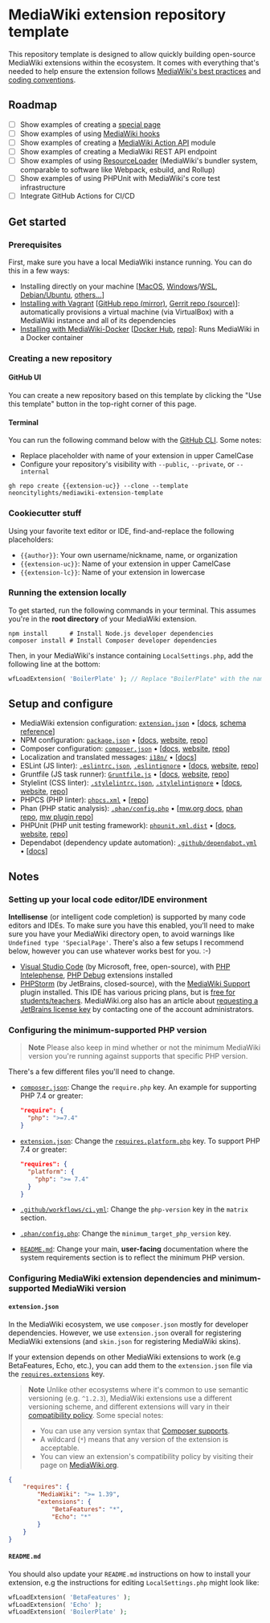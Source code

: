 # MediaWiki extension repository template

This repository template is designed to allow quickly building open-source MediaWiki extensions within the ecosystem. It comes with everything that's needed to help ensure the extension follows [MediaWiki's best practices](https://www.mediawiki.org/wiki/Best_practices_for_extensions) and [coding conventions](https://www.mediawiki.org/wiki/Manual:Coding_conventions).

## Roadmap

- [ ] Show examples of creating a [special page](https://www.mediawiki.org/wiki/Manual:Special_pages)
- [ ] Show examples of using [MediaWiki hooks](https://www.mediawiki.org/wiki/Manual:Hooks)
- [ ] Show examples of creating a [MediaWiki Action API](https://www.mediawiki.org/wiki/API:Main_page) module
- [ ] Show examples of creating a MediaWiki REST API endpoint
- [ ] Show examples of using [ResourceLoader](https://www.mediawiki.org/wiki/ResourceLoader) (MediaWiki's bundler system, comparable to software like Webpack, esbuild, and Rollup)
- [ ] Show examples of using PHPUnit with MediaWiki's core test infrastructure
- [ ] Integrate GitHub Actions for CI/CD

## Get started

### Prerequisites

First, make sure you have a local MediaWiki instance running. You can do this in a few ways:

- Installing directly on your machine [[MacOS](https://www.mediawiki.org/wiki/Manual:Running_MediaWiki_on_macOS), [Windows](https://www.mediawiki.org/wiki/Manual:Running_MediaWiki_on_Windows)/[WSL](https://www.mediawiki.org/wiki/Manual:Running_MediaWiki_on_Windows_Subsystem_for_Linux), [Debian/Ubuntu](https://www.mediawiki.org/wiki/Special:MyLanguage/Manual:Running_MediaWiki_on_Debian_or_Ubuntu), [others...](https://www.mediawiki.org/wiki/Manual:OS_specific_help)]
- [Installing with Vagrant](https://www.mediawiki.org/wiki/MediaWiki-Vagrant) [[GitHub repo (mirror)](https://github.com/wikimedia/mediawiki-vagrant), [Gerrit repo (source)](https://gerrit.wikimedia.org/g/mediawiki/vagrant)]: automatically provisions a virtual machine (via VirtualBox) with a MediaWiki instance and all of its dependencies
- [Installing with MediaWiki-Docker](https://www.mediawiki.org/wiki/MediaWiki-Docker) [[Docker Hub](https://hub.docker.com/_/mediawiki), [repo](https://github.com/wikimedia/mediawiki-docker)]: Runs MediaWiki in a Docker container

### Creating a new repository

#### GitHub UI

You can create a new repository based on this template by clicking the "Use this template" button in the top-right corner of this page.

#### Terminal

You can run the following command below with the [GitHub CLI](https://cli.github.com/). Some notes:

- Replace placeholder with name of your extension in upper CamelCase
- Configure your repository's visibility with `--public`, `--private`, or `--internal`

```shell
gh repo create {{extension-uc}} --clone --template neoncitylights/mediawiki-extension-template
```

### Cookiecutter stuff

Using your favorite text editor or IDE, find-and-replace the following placeholders:

- `{{author}}`: Your own username/nickname, name, or organization
- `{{extension-uc}}`: Name of your extension in upper CamelCase
- `{{extension-lc}}`: Name of your extension in lowercase

### Running the extension locally

To get started, run the following commands in your terminal. This assumes you're in the **root directory** of your MediaWiki extension.

```shell
npm install      # Install Node.js developer dependencies
composer install # Install Composer developer dependencies
```

Then, in your MediaWiki's instance containing `LocalSettings.php`, add the following line at the bottom:

```php
wfLoadExtension( 'BoilerPlate' ); // Replace "BoilerPlate" with the name of your extension
```

## Setup and configure

- MediaWiki extension configuration: [`extension.json`](./extension.json) • [[docs](https://www.mediawiki.org/wiki/Manual:Extension.json), [schema reference](https://www.mediawiki.org/wiki/Manual:Extension.json/Schema)]
- NPM configuration: [`package.json`](./package.json) • [[docs](https://docs.npmjs.com/cli/v9/configuring-npm/package-json), [website](https://www.npmjs.com/), [repo](https://github.com/npm/cli)]
- Composer configuration: [`composer.json`](./composer.json) • [[docs](https://getcomposer.org/doc/04-schema.md), [website](https://getcomposer.org/), [repo](https://github.com/composer/composer)]
- Localization and translated messages: [`i18n/`](./i18n/) • [[docs](https://www.mediawiki.org/wiki/Localisation)]
- ESLint (JS linter): [`.eslintrc.json`](./.eslintrc.json), [`.eslintignore`](./.eslintignore) • [[docs](https://eslint.org/docs/latest/use/configure/), [website](https://eslint.org/), [repo](https://github.com/eslint/eslint)]
- Gruntfile (JS task runner): [`Gruntfile.js`](./Gruntfile.js) • [[docs](https://gruntjs.com/configuring-tasks), [website](https://gruntjs.com/), [repo](https://github.com/gruntjs/grunt)]
- Stylelint (CSS linter): [`.stylelintrc.json`](./.stylelintrc.json), [`.stylelintignore`](./.stylelintignore) • [[docs](https://stylelint.io/docs/user-guide/configuration), [website](https://stylelint.io/), [repo](https://github.com/stylelint/stylelint)]
- PHPCS (PHP linter): [`phpcs.xml`](./phpcs.xml) • [[repo](https://github.com/squizlabs/PHP_CodeSniffer)]
- Phan (PHP static analysis): [`.phan/config.php`](./.phan/config.php) • [[mw.org docs](https://www.mediawiki.org/wiki/Continuous_integration/Phan), [phan repo](https://github.com/phan/phan/), [mw plugin repo](https://gerrit.wikimedia.org/g/mediawiki/tools/phan/SecurityCheckPlugin)]
- PHPUnit (PHP unit testing framework): [`phpunit.xml.dist`](./phpunit.xml.dist) • [[docs](https://docs.phpunit.de/en/10.2/configuration.html), [website](https://phpunit.de/), [repo](https://github.com/sebastianbergmann/phpunit)]
- Dependabot (dependency update automation): [`.github/dependabot.yml`](./.github/dependabot.yml) • [[docs](https://docs.github.com/en/code-security/dependabot/dependabot-version-updates/configuration-options-for-the-dependabot.yml-file)]

## Notes

### Setting up your local code editor/IDE environment

**Intellisense** (or intelligent code completion) is supported by many code editors and IDEs. To make sure you have this enabled, you'll need to make sure you have your MediaWiki directory open, to avoid warnings like `Undefined type 'SpecialPage'`. There's also a few setups I recommend below, however you can use whatever works best for you. :-)

- [Visual Studio Code](https://code.visualstudio.com/) (by Microsoft, free, open-source), with [PHP Intelephense](https://marketplace.visualstudio.com/items?itemName=bmewburn.vscode-intelephense-client), [PHP Debug](https://marketplace.visualstudio.com/items?itemName=xdebug.php-debug) extensions installed
- [PHPStorm](https://www.jetbrains.com/phpstorm/) (by JetBrains, closed-source), with the [MediaWiki Support](https://plugins.jetbrains.com/plugin/7439-mediawiki-support) plugin installed. This IDE has various pricing plans, but is [free for students/teachers](https://www.jetbrains.com/community/education/#students). MediaWiki.org also has an article about [requesting a JetBrains license key](https://www.mediawiki.org/wiki/JetBrains_IDEs) by contacting one of the account administrators.

### Configuring the minimum-supported PHP version

> **Note**
> Please also keep in mind whether or not the minimum MediaWiki version you're running against supports that specific PHP version.

There's a few different files you'll need to change.

- [`composer.json`](./composer.json): Change the `require.php` key. An example for supporting PHP 7.4 or greater:

  ```json
  "require": {
    "php": ">=7.4"
  }
  ```

- [`extension.json`](./extension.json): Change the [`requires.platform.php`](https://www.mediawiki.org/wiki/Manual:Extension.json/Schema#platform) key. To support PHP 7.4 or greater:

  ```json
  "requires": {
    "platform": {
      "php": ">= 7.4"
    }
  }
  ```

- [`.github/workflows/ci.yml`](./.github/workflows/ci.yml): Change the `php-version` key in the `matrix` section.
- [`.phan/config.php`](./.phan/config.php): Change the `minimum_target_php_version` key.
- [`README.md`](./README.md): Change your main, **user-facing** documentation where the system requirements section is to reflect the minimum PHP version.

### Configuring MediaWiki extension dependencies and minimum-supported MediaWiki version

#### `extension.json`

In the MediaWiki ecosystem, we use `composer.json` mostly for developer dependencies. However, we use `extension.json` overall for registering MediaWiki extensions (and `skin.json` for registering MediaWiki skins).

If your extension depends on other MediaWiki extensions to work (e.g BetaFeatures, Echo, etc.), you can add them to the `extension.json` file via the [`requires.extensions`](https://www.mediawiki.org/wiki/Manual:Extension.json/Schema#requires) key.

> **Note**
> Unlike other ecosystems where it's common to use semantic versioning (e.g. `^1.2.3`), MediaWiki extensions use a different versioning scheme, and different extensions will vary in their [compatibility policy](https://www.mediawiki.org/wiki/Compatibility#MediaWiki_extensions). Some special notes:
>
> - You can use any version syntax that [Composer supports](https://getcomposer.org/doc/articles/versions.md).
> - A wildcard (`*`) means that any version of the extension is acceptable.
> - You can view an extension's compatibility policy by visiting their page on [MediaWiki.org](https://www.mediawiki.org/wiki/Category:Extensions_by_compatibility_policy).

```json
{
	"requires": {
		"MediaWiki": ">= 1.39",
		"extensions": {
			"BetaFeatures": "*",
			"Echo": "*"
		}
	}
}
```

#### `README.md`

You should also update your `README.md` instructions on how to install your extension, e.g the instructions for editing `LocalSettings.php` might look like:

```php
wfLoadExtension( 'BetaFeatures' );
wfLoadExtension( 'Echo' );
wfLoadExtension( 'BoilerPlate' );
```
